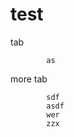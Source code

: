 # test
tab 

            as
more tab

            sdf
            asdf
            wer
            zzx
